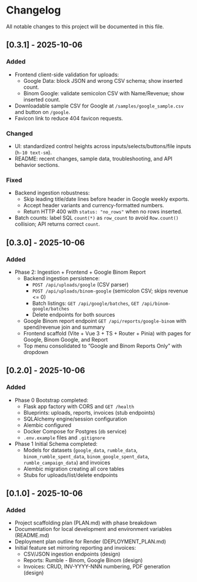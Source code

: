# Changelog
All notable changes to this project will be documented in this file.

## [0.3.1] - 2025-10-06
### Added
- Frontend client-side validation for uploads:
  - Google Data: block JSON and wrong CSV schema; show inserted count.
  - Binom Google: validate semicolon CSV with Name/Revenue; show inserted count.
- Downloadable sample CSV for Google at `/samples/google_sample.csv` and button on `/google`.
- Favicon link to reduce 404 favicon requests.

### Changed
- UI: standardized control heights across inputs/selects/buttons/file inputs (`h-10 text-sm`).
- README: recent changes, sample data, troubleshooting, and API behavior sections.

### Fixed
- Backend ingestion robustness:
  - Skip leading title/date lines before header in Google weekly exports.
  - Accept header variants and currency-formatted numbers.
  - Return HTTP 400 with `status: "no_rows"` when no rows inserted.
- Batch counts: label SQL `count(*)` as `row_count` to avoid `Row.count()` collision; API returns correct `count`.

## [0.3.0] - 2025-10-06
### Added
- Phase 2: Ingestion + Frontend + Google Binom Report
  - Backend ingestion persistence:
    - `POST /api/uploads/google` (CSV parser)
    - `POST /api/uploads/binom-google` (semicolon CSV; skips revenue <= 0)
    - Batch listings: `GET /api/google/batches`, `GET /api/binom-google/batches`
    - Delete endpoints for both sources
  - Google Binom report endpoint `GET /api/reports/google-binom` with spend/revenue join and summary
  - Frontend scaffold (Vite + Vue 3 + TS + Router + Pinia) with pages for Google, Binom Google, and Report
  - Top menu consolidated to “Google and Binom Reports Only” with dropdown

## [0.2.0] - 2025-10-06
### Added
- Phase 0 Bootstrap completed:
  - Flask app factory with CORS and `GET /health`
  - Blueprints: uploads, reports, invoices (stub endpoints)
  - SQLAlchemy engine/session configuration
  - Alembic configured
  - Docker Compose for Postgres (`db` service)
  - `.env.example` files and `.gitignore`
- Phase 1 Initial Schema completed:
  - Models for datasets (`google_data`, `rumble_data`, `binom_rumble_spent_data`, `binom_google_spent_data`, `rumble_campaign_data`) and invoices
  - Alembic migration creating all core tables
  - Stubs for uploads/list/delete endpoints

## [0.1.0] - 2025-10-06
### Added
- Project scaffolding plan (PLAN.md) with phase breakdown
- Documentation for local development and environment variables (README.md)
- Deployment plan outline for Render (DEPLOYMENT_PLAN.md)
- Initial feature set mirroring reporting and invoices:
  - CSV/JSON ingestion endpoints (design)
  - Reports: Rumble - Binom, Google Binom (design)
  - Invoices: CRUD, INV-YYYY-NNN numbering, PDF generation (design)
